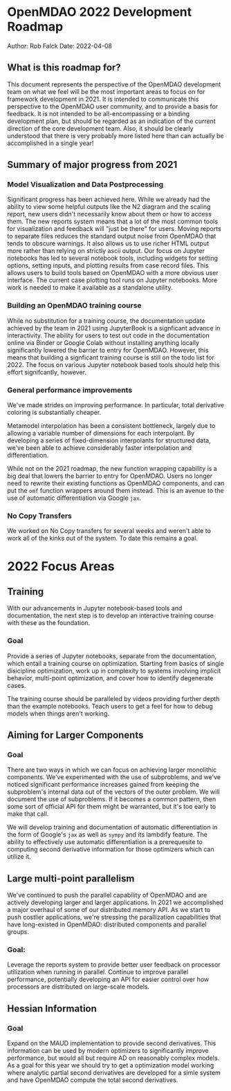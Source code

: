OpenMDAO 2022 Development Roadmap
=================================

Author: Rob Falck
Date: 2022-04-08

## What is this roadmap for?
This document represents the perspective of the OpenMDAO development team on what we feel will be the most important areas to focus on for framework development in 2021.
It is intended to communicate this perspective to the OpenMDAO user community, and to provide a basis for feedback.
It is not intended to be all-encompassing or a binding  development plan, but should be regarded as an indication of the current direction of the core development team.
Also, it should be clearly understood that there is very probably more listed here than can actually be accomplished in a single year!

## Summary of major progress from 2021

### Model Visualization and Data Postprocessing

Significant progress has been achieved here.
While we already had the ability to view some helpful outputs like the N2 diagram and the scaling report, new users didn't necessarily know about them or how to access them.
The new reports system means that a lot of the most common tools for visualization and feedback will "just be there" for users.
Moving reports to separate files reduces the standard output noise from OpenMDAO that tends to obscure warnings.
It also allows us to use richer HTML output more rather than relying on strictly ascii output.
Our focus on Jupyter notebooks has led to several notebook tools, including widgets for setting options, setting inputs, and plotting results from case record files.
This allows users to build tools based on OpenMDAO with a more obvious user interface.
The current case plotting tool runs on Jupyter notebooks.  More work is needed to make it available as a standalone utility.

### Building an OpenMDAO training course

While no substitution for a training course, the documentation update achieved by the team in 2021 using JupyterBook
is a signficant advance in interactivity.
The ability for users to test out code in the documentation online via Binder or Google Colab without installing anything locally significantly lowered the barrier to entry for OpenMDAO.
However, this means that building a signficant training course is still on the todo list for 2022.
The focus on various Jupyter notebook based tools should help this effort signifcantly, however.

### General performance improvements

We've made strides on improving performance.  In particular, total derivative coloring is substantially cheaper.

Metamodel interpolation has been a consistent bottleneck, largely due to allowing a variable number of dimensions for each interpolant.
By developing a series of fixed-dimension interpolants for structured data, we've been able to achieve considerably faster interpolation and differentiation.

While not on the 2021 roadmap, the new function wrapping capability is a big deal that lowers the barrier to entry for OpenMDAO.
Users no longer need to rewrite their existing functions as OpenMDAO components, and can put the `omf` function wrappers around them instead.
This is an avenue to the use of automatic differentiation via Google `jax`.

### No Copy Transfers

We worked on No Copy transfers for several weeks and weren't able to work all of the kinks out of the system.
To date this remains a goal.

# 2022 Focus Areas

## Training

With our advancements in Jupyter notebook-based tools and documentation, the next step is to develop an interactive training course with these as the foundation.

### Goal

Provide a series of Jupyter notebooks, separate from the documentation, which entail a training course on optimization.
Starting from basics of single disicipline optimization, work up in complexity to systems involving implicit behavior, multi-point optimization, and cover how to identify degenerate cases.

The training course should be paralleled by videos providing further depth than the example notebooks.
Teach users to get a feel for how to debug models when things aren't working.

## Aiming for Larger Components

### Goal

There are two ways in which we can focus on achieving larger monolithic components.
We've experimented with the use of subproblems, and we've noticed significant performance increases gained from keeping the subproblem's internal data out of the vectors of the outer problem.
We will document the use of subproblems.  If it becomes a common pattern, then some sort of official API for them might be warranted, but it's too early to make that call.

We will develop training and documentation of automatic differentiation in the form of Google's `jax` as well as `sympy` and its lambdify feature.
The ability to effectively use automatic differentiation is a prerequesite to computing second derivative information for those optimizers which can utilize it.

## Large multi-point parallelism

We've continued to push the parallel capability of OpenMDAO and are actively developing larger and larger applications.
In 2021 we accomplished a major overhaul of some of our distributed memory API.
As we start to push costlier applications, we're stressing the parallization capabilities that have long-existed in OpenMDAO: distributed components and parallel groups.

### Goal:
Leverage the reports system to provide better user feedback on processor utilization when running in parallel.
Continue to improve parallel performance, potentially developing an API for easier control over how processors are distributed on large-scale models.

## Hessian Information

### Goal

Expand on the MAUD implementation to provide second derivatives.
This information can be used by modern optimizers to significantly improve performance, but would all but require AD on reasonably complex models.
As a goal for this year we should try to get a optimization model working where analytic partial second derivatives are developed for a simle system and have OpenMDAO compute the total second derivatives.
